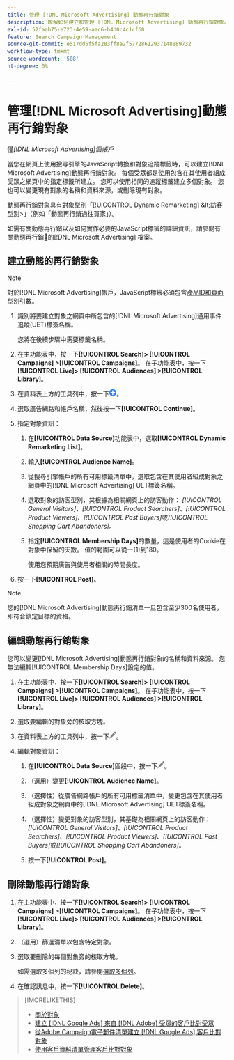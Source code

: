 ```yaml
---
title: 管理 [!DNL Microsoft Advertising] 動態再行銷對象
description: 瞭解如何建立和管理 [!DNL Microsoft Advertising] 動態再行銷對象。
exl-id: 52faab75-e723-4e59-aac6-b4d0c4c1cf60
feature: Search Campaign Management
source-git-commit: e517dd5f5fa283ff8a2f57728612937148889732
workflow-type: tm+mt
source-wordcount: '508'
ht-degree: 0%

---
```


# 管理[!DNL Microsoft Advertising]動態再行銷對象

僅&#x200B;*[!DNL Microsoft Advertising]個帳戶*

當您在網頁上使用搜尋引擎的JavaScript轉換和對象追蹤標籤時，可以建立[!DNL Microsoft Advertising]動態再行銷對象。 每個受眾都是使用包含在其使用者組成受眾之網頁中的指定標籤所建立。 您可以使用相同的追蹤標籤建立多個對象。 您也可以變更現有對象的名稱和資料來源，或刪除現有對象。

動態再行銷對象具有對象型別「[!UICONTROL Dynamic Remarketing] \&lt;訪客型別\>」（例如「動態再行銷過往買家」）。

如需有關動態再行銷以及如何實作必要的JavaScript標籤的詳細資訊，請參閱有關動態再行銷[&#128279;](https://help.ads.microsoft.com/#apex/ads/en/56910)的[!DNL Microsoft Advertising] 檔案。

## 建立動態的再行銷對象

>[!NOTE]
>
>對於[!DNL Microsoft Advertising]帳戶，JavaScript標籤必須包含[產品ID和頁面型別引數](https://help.ads.microsoft.com/#apex/ads/en/56910/1/#exp85)。

1. 識別將要建立對象之網頁中所包含的[!DNL Microsoft Advertising]通用事件追蹤(UET)標簽名稱。

   您將在後續步驟中需要標籤名稱。

1. 在主功能表中，按一下&#x200B;**[!UICONTROL Search]> [!UICONTROL Campaigns] >[!UICONTROL Campaigns]**。 在子功能表中，按一下&#x200B;**[!UICONTROL Live]> [!UICONTROL Audiences] >[!UICONTROL Library]**。

1. 在資料表上方的工具列中，按一下![建立](/help/search-social-commerce/assets/add.png "建立")。

1. 選取廣告網路和帳戶名稱，然後按一下&#x200B;**[!UICONTROL Continue]**。

1. 指定對象資訊：

   1. 在&#x200B;**[!UICONTROL Data Source]**&#x200B;功能表中，選取&#x200B;**[!UICONTROL Dynamic Remarketing List]**。

   1. 輸入&#x200B;**[!UICONTROL Audience Name]**。

   1. 從搜尋引擎帳戶的所有可用標籤清單中，選取包含在其使用者組成對象之網頁中的[!DNL Microsoft Advertising] UET標簽名稱。

   1. 選取對象的訪客型別，其根據為相關網頁上的訪客動作： *[!UICONTROL General Visitors]*、*[!UICONTROL Product Searchers]*、*[!UICONTROL Product Viewers]*、*[!UICONTROL Past Buyers]*&#x200B;或&#x200B;*[!UICONTROL Shopping Cart Abandoners]*。

   1. 指定&#x200B;**[!UICONTROL Membership Days]**&#x200B;的數量，這是使用者的Cookie在對象中保留的天數。 值的範圍可以從一(1)到180。

      使用您預期廣告與使用者相關的時間長度。

1. 按一下&#x200B;**[!UICONTROL Post]**。

>[!NOTE]
>
>您的[!DNL Microsoft Advertising]動態再行銷清單一旦包含至少300名使用者，即符合鎖定目標的資格。

## 編輯動態再行銷對象

您可以變更[!DNL Microsoft Advertising]動態再行銷對象的名稱和資料來源。 您無法編輯[!UICONTROL Membership Days]設定的值。

1. 在主功能表中，按一下&#x200B;**[!UICONTROL Search]> [!UICONTROL Campaigns] >[!UICONTROL Campaigns]**。 在子功能表中，按一下&#x200B;**[!UICONTROL Live]> [!UICONTROL Audiences] >[!UICONTROL Library]**。

1. 選取要編輯的對象旁的核取方塊。

1. 在資料表上方的工具列中，按一下![編輯](/help/search-social-commerce/assets/edit.png "編輯")。

1. 編輯對象資訊：

   1. 在&#x200B;**[!UICONTROL Data Source]**&#x200B;區段中，按一下![編輯](/help/search-social-commerce/assets/edit.png "編輯")。

   1. （選用）變更&#x200B;**[!UICONTROL Audience Name]**。

   1. （選擇性）從廣告網路帳戶的所有可用標籤清單中，變更包含在其使用者組成對象之網頁中的[!DNL Microsoft Advertising] UET標簽名稱。

   1. （選擇性）變更對象的訪客型別，其基礎為相關網頁上的訪客動作： *[!UICONTROL General Visitors]*、*[!UICONTROL Product Searchers]*、*[!UICONTROL Product Viewers]*、*[!UICONTROL Past Buyers]*&#x200B;或&#x200B;*[!UICONTROL Shopping Cart Abandoners]*。

   1. 按一下&#x200B;**[!UICONTROL Post]**。

## 刪除動態再行銷對象

1. 在主功能表中，按一下&#x200B;**[!UICONTROL Search]> [!UICONTROL Campaigns] >[!UICONTROL Campaigns]**。 在子功能表中，按一下&#x200B;**[!UICONTROL Live]> [!UICONTROL Audiences] >[!UICONTROL Library]**。

1. （選用）篩選清單以包含特定對象。

1. 選取要刪除的每個對象旁的核取方塊。

   如需選取多個列的秘訣，請參閱[選取多個列](/help/search-social-commerce/common-tasks/navigation-editing-selection/multiple-rows-select.md)。

1. 在確認訊息中，按一下&#x200B;**[!UICONTROL Delete]**。

>[!MORELIKETHIS]
>
>* [關於對象](audience-about.md)
>* [建立 [!DNL Google Ads] 來自 [!DNL Adobe] 受眾的客戶比對受眾](google-audience-from-adobe-audience.md)
>* [從Adobe Campaign電子郵件清單建立 [!DNL Google Ads] 客戶比對對象](google-audience-from-campaign-email-list.md)
>* [使用客戶資料清單管理客戶比對對象](audience-from-customer-data-list.md)
